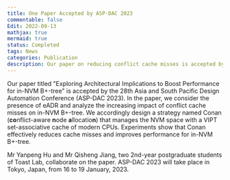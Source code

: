 ```yaml
---
title: One Paper Accepted by ASP-DAC 2023
commentable: false
Edit: 2022-09-13
mathjax: true
mermaid: true
status: Completed
tags: News
categories: Publication
description: Our paper on reducing conflict cache misses is accepted by ASP-DAC 2023.
---
```


<p>Our paper titled "Exploring Architectural Implications to Boost Performance for in-NVM B+-tree" is accepted by <a href="https://www.aspdac.com/aspdac2023/" style="text-decoration: none;" target="_blank">the 28th Asia and South Pacific Design Automation Conference (ASP-DAC 2023)</a>. In the paper, we consider the presence of eADR and analyze the increasing impact of conflict cache misses on in-NVM B+-tree. We accordingly design a strategy named Conan (<strong>co</strong>nflict-aware <strong>n</strong>ode <strong>a</strong>llocatio<strong>n</strong>) that manages the NVM space with a VIPT set-associative cache of modern CPUs. Experiments show that Conan effectively reduces cache misses and improves performance for in-NVM B+-tree.</p>


<p>Mr Yanpeng Hu and Mr Qisheng Jiang, two 2nd-year postgraduate students of Toast Lab, collaborate on the paper. ASP-DAC 2023 will take place in Tokyo, Japan, from 16 to 19 January, 2023.</p>

